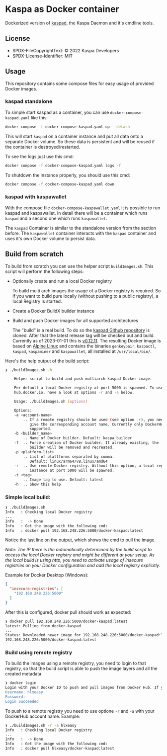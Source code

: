 # Kaspa as Docker container

Dockerized version of [kaspad](https://github.com/kaspanet/kaspad), the Kaspa Daemon and it's cmdline tools.

## License
* SPDX-FileCopyrightText: © 2022 Kaspa Developers
* SPDX-License-Identifier: MIT

## Usage

This repository contains some compose files for easy usage of provided Docker images.

### kaspad standalone

To simple start kaspad as a container, you can use `docker-compose-kaspad.yaml` like this:

```bash
docker compose -f docker-compose-kaspad.yaml up --detach
```

This will start `kaspad` on a container instance and put all data onto a separate Docker volume. So these data is persistent and will be reused if the container is destroyed/restarted.

To see the logs just use this cmd:

```bash
docker compose -f docker-compose-kaspad.yaml logs -f
```

To shutdown the instance properly, you should use this cmd:

```bash
docker compose -f docker-compose-kaspad.yaml down
```

### kaspad with kaspawallet

With the compose file `docker-compose-kaspawallet.yaml` it is possible to run kaspad and kaspawallet. In detail there will be a container which runs `kaspad` and a second one which runs `kaspawallet`.

The `kaspad` Container is similar to the standalone version from the section before. The `kaspawallet` container interacts with the `kaspad` container and uses it's own Docker volume to persist data.

## Build from scratch

To build from scratch you can use the helper script `buildImages.sh`. This script will perform the following steps:

* Optionally create and run a local Docker registry

  To build multi arch images the usage of a Docker registry is required. So if you want to build pure locally (without pushing to a public registry), a local Registry is started.

* Create a Docker BuildX builder instance
* Build and push Docker images for all supported architectures

  The "build" is a real build. To do so the [kaspad Github repository](https://github.com/kaspanet/kaspad) is cloned. After that the latest release tag will be checked out and build. Currently as of 2023-01-01 this is [v0.12.11](https://github.com/kaspanet/kaspad/releases/tag/v0.12.11). The resulting Docker image is based on [Alpine Linux](https://www.alpinelinux.org/) and contains the binaries `genkeypair`, `kaspactl`, `kaspad`, `kaspaminer` and `kaspawallet`, all installed at `/usr/local/bin/`.

Here's the help output of the build script:

```bash
❯ ./buildImages.sh -h

    Helper script to build and push multiarch kaspad Docker image.

    Per default a local Docker registry at port 5000 is spawned. To use
    hub.docker.io, have a look at options -r and -a below.

    Usage: ./buildImages.sh [options]

    Options:
    -a <account-name>
        .. If a remote registry shoule be used (see option -r), you need to
           give the corresponding account name. Currently only DockerHub is
           supported.
    -b <builder_name>
        .. Name of Docker builder. Default: kaspa_builder
    -f  .. Force creation of Docker builder. If already existing, the
           builder will be removed and recreated.
    -p <platform-list>
        .. List of plattforms separated by comma.
           Default: linux/arm64/v8,linux/amd64
    -r  .. Use remote Docker registry. Without this option, a local registry
           instance at port 5000 will be spawned.
    -t <tag>
        .. Image tag to use. Default: latest
    -h  .. Show this help

```

### Simple local build:

```bash
❯ ./buildImages.sh
Info   : Checking local Docker registry
...
Info   :  -> Done
Info   : Get the image with the following cmd:
Info   : docker pull 192.168.248.226:5000/docker-kaspad:latest
```

Notice the last line on the output, which shows the cmd to pull the image.

_Note: The IP there is the automatically determined by the build script to access the local Docker registry and might be different at your setup. As the local build is using http, you need to activate usage of insecure registries on your Docker configuration and add the local registry explicitly._

Example for Docker Desktop (Windows):

```json
{
  "insecure-registries": [
    "192.168.248.226:5000"
  ]
}
```

After this is configured, docker pull should work as expected:

```bash
❯ docker pull 192.168.248.226:5000/docker-kaspad:latest
latest: Pulling from docker-kaspad
...
Status: Downloaded newer image for 192.168.248.226:5000/docker-kaspad:latest
192.168.248.226:5000/docker-kaspad:latest
```



### Build using remote registry

To build the images using a remote registry, you need to login to that registry, so that the build script is able to push the image layers and all the created metadata:
```bash
❯ docker login
Login with your Docker ID to push and pull images from Docker Hub. If you don't have a Docker ID, head over to https://hub.docker.com to create one.
Username: hlxeasy
Password:
Login Succeeded
```

To push to a remote registry you need to use optione `-r` and `-a` with your DockerHub account name. Example:

```bash
❯ ./buildImages.sh -r -a hlxeasy
Info   : Checking local Docker registry
...
Info   :  -> Done
Info   : Get the image with the following cmd:
Info   : docker pull hlxeasy/docker-kaspad:latest
```
